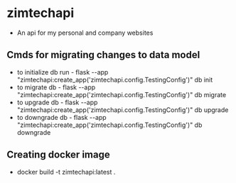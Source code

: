# zimtechapi

- An api for my personal and company websites

## Cmds for migrating changes to data model

- to initialize db run - flask --app "zimtechapi:create_app('zimtechapi.config.TestingConfig')" db init
- to migrate db - flask --app "zimtechapi:create_app('zimtechapi.config.TestingConfig')" db migrate
- to upgrade db - flask --app "zimtechapi:create_app('zimtechapi.config.TestingConfig')" db upgrade
- to downgrade db - flask --app "zimtechapi:create_app('zimtechapi.config.TestingConfig')" db downgrade

## Creating docker image

- docker build -t zimtechapi:latest .
